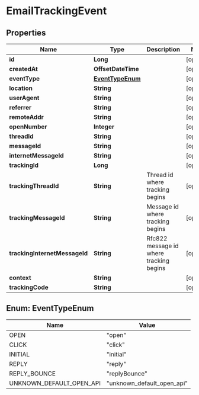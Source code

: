 

# EmailTrackingEvent


## Properties

| Name | Type | Description | Notes |
|------------ | ------------- | ------------- | -------------|
|**id** | **Long** |  |  [optional] |
|**createdAt** | **OffsetDateTime** |  |  [optional] |
|**eventType** | [**EventTypeEnum**](#EventTypeEnum) |  |  [optional] |
|**location** | **String** |  |  [optional] |
|**userAgent** | **String** |  |  [optional] |
|**referrer** | **String** |  |  [optional] |
|**remoteAddr** | **String** |  |  [optional] |
|**openNumber** | **Integer** |  |  [optional] |
|**threadId** | **String** |  |  [optional] |
|**messageId** | **String** |  |  [optional] |
|**internetMessageId** | **String** |  |  [optional] |
|**trackingId** | **Long** |  |  [optional] |
|**trackingThreadId** | **String** | Thread id where tracking begins |  [optional] |
|**trackingMessageId** | **String** | Message id where tracking begins |  [optional] |
|**trackingInternetMessageId** | **String** | Rfc822 message id where tracking begins |  [optional] |
|**context** | **String** |  |  [optional] |
|**trackingCode** | **String** |  |  [optional] |



## Enum: EventTypeEnum

| Name | Value |
|---- | -----|
| OPEN | &quot;open&quot; |
| CLICK | &quot;click&quot; |
| INITIAL | &quot;initial&quot; |
| REPLY | &quot;reply&quot; |
| REPLY_BOUNCE | &quot;replyBounce&quot; |
| UNKNOWN_DEFAULT_OPEN_API | &quot;unknown_default_open_api&quot; |



